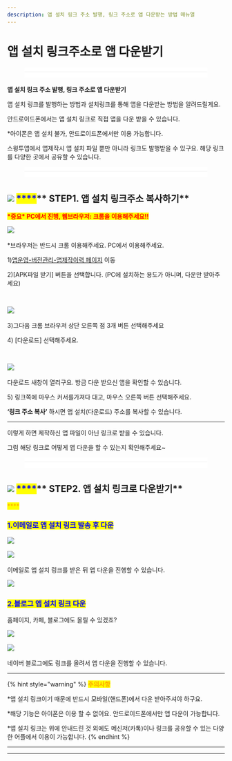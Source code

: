 ```yaml
---
description: 앱 설치 링크 주소 발행, 링크 주소로 앱 다운받는 방법 매뉴얼
---
```


# 앱 설치 링크주소로 앱 다운받기

<figure><img src="../../.gitbook/assets/구분선 (2) (1).PNG" alt=""><figcaption></figcaption></figure>

**앱 설치 링크 주소 발행, 링크 주소로 앱 다운받기**

앱 설치 링크를 발행하는 방법과 설치링크를 통해 앱을 다운받는 방법을 알려드릴게요.

안드로이드폰에서는 앱 설치 링크로 직접 앱을 다운 받을 수 있습니다.

\*아이폰은 앱 설치 불가, 안드로이드폰에서만 이용 가능합니다.

스윙투앱에서 앱제작시 앱 설치 파일 뿐만 아니라 링크도 발행받을 수 있구요. 해당 링크를 다양한 곳에서 공유할 수 있습니다.

<figure><img src="../../.gitbook/assets/구분선 (2) (1).PNG" alt=""><figcaption></figcaption></figure>

## <mark style="color:blue;"></mark>![](https://wp.swing2app.co.kr/wp-content/uploads/2020/04/%EB%8B%A8%EB%9D%BD1-1.png) <mark style="color:blue;">****</mark>** STEP1. 앱 설치 링크주소 복사하기**

<mark style="color:red;">**\*중요\* PC에서 진행, 웹브라우저: 크롬을 이용해주세요!!**</mark>

![](https://wp.swing2app.co.kr/wp-content/uploads/2021/03/%EC%95%B1%EB%A7%81%ED%81%AC1.png)

\*브라우저는 반드시 크롬 이용해주세요. PC에서 이용해주세요.

1\)[앱운영-버전관리-앱제작이력 페이지](https://www.swing2app.co.kr/view/app\_work\_history) 이동

2\)\[APK파일 받기] 버튼을 선택합니다. (PC에 설치하는 용도가 아니며, 다운만 받아주세요)

​

![](https://wp.swing2app.co.kr/wp-content/uploads/2021/03/%EC%95%B1%EB%A7%81%ED%81%AC2.png)

3\)그다음 크롬 브라우저 상단 오른쪽 점 3개 버튼 선택해주세요

4\) \[다운로드] 선택해주세요.

**​**

![](https://wp.swing2app.co.kr/wp-content/uploads/2021/03/%EC%95%B1%EB%A7%81%ED%81%AC3.png)

다운로드 새창이 열리구요. 방금 다운 받으신 앱을 확인할 수 있습니다.

5\) 링크쪽에 마우스 커서를가져다 대고, 마우스 오른쪽 버튼 선택해주세요.

**‘링크 주소 복사’** 하시면 앱 설치(다운로드) 주소를 복사할 수 있습니다.

****

이렇게 하면 제작하신 앱 파일이 아닌 링크로 받을 수 있습니다.&#x20;

그럼 해당 링크로 어떻게 앱 다운을 할 수 있는지 확인해주세요\~

<figure><img src="../../.gitbook/assets/구분선 (2) (1).PNG" alt=""><figcaption></figcaption></figure>

## <mark style="color:blue;"></mark>![](https://wp.swing2app.co.kr/wp-content/uploads/2020/04/%EB%8B%A8%EB%9D%BD1-1.png) <mark style="color:blue;">****</mark>** STEP2. 앱 설치 링크로 다운받기**

<mark style="color:orange;">****</mark>

### <mark style="color:blue;">**1.이메일로 앱 설치 링크 발송 후 다운**</mark>

![](https://wp.swing2app.co.kr/wp-content/uploads/2021/03/%EC%95%B1%EB%A7%81%ED%81%AC4.png)

![](https://wp.swing2app.co.kr/wp-content/uploads/2021/03/%EB%85%B9%ED%99%94\_2021\_03\_27\_09\_17\_57\_698.gif)

이메일로 앱 설치 링크를 받은 뒤 앱 다운을 진행할 수 있습니다.

![](https://wp.swing2app.co.kr/wp-content/uploads/2018/09/%EC%BA%A1%EC%B2%98-3.png)

### <mark style="color:blue;">**2.블로그 앱 설치 링크 다운**</mark>

홈페이지, 카페, 블로그에도 올릴 수 있겠죠?

![](https://wp.swing2app.co.kr/wp-content/uploads/2021/03/%EC%95%B1%EB%A7%81%ED%81%AC5.png)

![](https://wp.swing2app.co.kr/wp-content/uploads/2021/03/%EB%85%B9%ED%99%94\_2021\_03\_27\_09\_19\_59\_874.gif)

네이버 블로그에도 링크를 올려서 앱 다운을 진행할 수 있습니다.

***

{% hint style="warning" %}
<mark style="color:orange;">**주의사항**</mark>

\*앱 설치 링크이기 때문에 반드시 모바일(핸드폰)에서 다운 받아주셔야 하구요.

\*해당 기능은 아이폰은 이용 할 수 없어요. 안드로이드폰에서만 앱 다운이 가능합니다.

\*앱 설치 링크는 위에 안내드린 것 외에도 메신저(카톡)이나 링크를 공유할 수 있는 다양한 어플에서 이용이 가능합니다.
{% endhint %}

***

***
